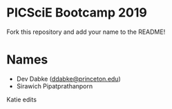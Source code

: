 # PICSciE Bootcamp 2019
Fork this repository and add your name to the README!

# Names
 - Dev Dabke (ddabke@princeton.edu)
 - Sirawich Pipatprathanporn

Katie edits 

